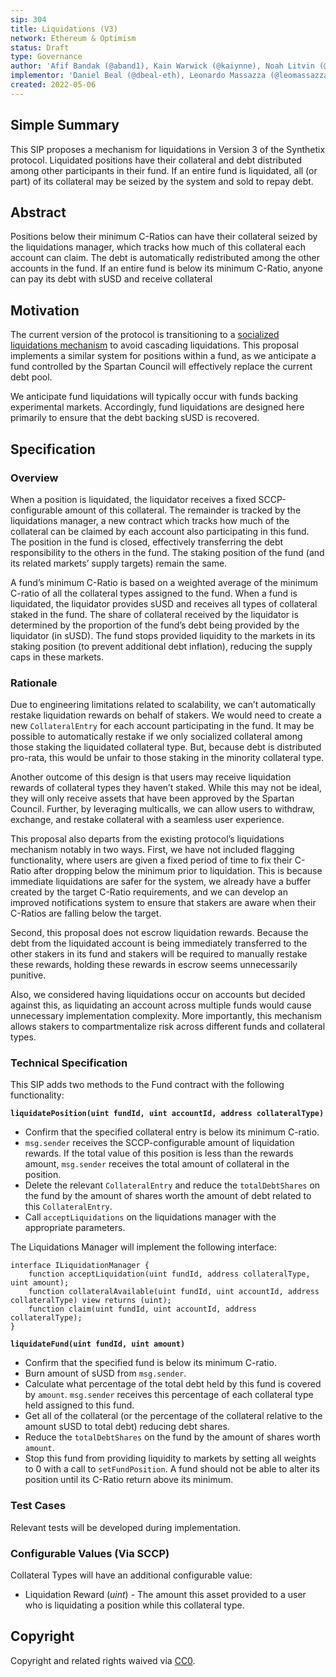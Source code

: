 ```yaml
---
sip: 304
title: Liquidations (V3)
network: Ethereum & Optimism
status: Draft
type: Governance
author: 'Afif Bandak (@aband1), Kain Warwick (@kaiynne), Noah Litvin (@noahlitvin)'
implementor: 'Daniel Beal (@dbeal-eth), Leonardo Massazza (@leomassazza), Alejandro Santander (@ajsantander)'
created: 2022-05-06
---
```


<!--You can leave these HTML comments in your merged SIP and delete the visible duplicate text guides, they will not appear and may be helpful to refer to if you edit it again. This is the suggested template for new SIPs. Note that an SIP number will be assigned by an editor. When opening a pull request to submit your SIP, please use an abbreviated title in the filename, `sip-draft_title_abbrev.md`. The title should be 44 characters or less.-->

## Simple Summary

<!--"If you can't explain it simply, you don't understand it well enough." Simply describe the outcome the proposed changes intends to achieve. This should be non-technical and accessible to a casual community member.-->

This SIP proposes a mechanism for liquidations in Version 3 of the Synthetix protocol. Liquidated positions have their collateral and debt distributed among other participants in their fund. If an entire fund is liquidated, all (or part) of its collateral may be seized by the system and sold to repay debt.

## Abstract

<!--A short (~200 word) description of the proposed change, the abstract should clearly describe the proposed change. This is what *will* be done if the SIP is implemented, not *why* it should be done or *how* it will be done. If the SIP proposes deploying a new contract, write, "we propose to deploy a new contract that will do x".-->

Positions below their minimum C-Ratios can have their collateral seized by the liquidations manager, which tracks how much of this collateral each account can claim. The debt is automatically redistributed among the other accounts in the fund. If an entire fund is below its minimum C-Ratio, anyone can pay its debt with sUSD and receive collateral

## Motivation

<!--This is the problem statement. This is the *why* of the SIP. It should clearly explain *why* the current state of the protocol is inadequate.  It is critical that you explain *why* the change is needed, if the SIP proposes changing how something is calculated, you must address *why* the current calculation is innaccurate or wrong. This is not the place to describe how the SIP will address the issue!-->

The current version of the protocol is transitioning to a [socialized liquidations mechanism](https://sips.synthetix.io/sips/sip-148/) to avoid cascading liquidations. This proposal implements a similar system for positions within a fund, as we anticipate a fund controlled by the Spartan Council will effectively replace the current debt pool.

We anticipate fund liquidations will typically occur with funds backing experimental markets. Accordingly, fund liquidations are designed here primarily to ensure that the debt backing sUSD is recovered.

## Specification

<!--The specification should describe the syntax and semantics of any new feature, there are five sections
1. Overview
2. Rationale
3. Technical Specification
4. Test Cases
5. Configurable Values
-->

### Overview

<!--This is a high level overview of *how* the SIP will solve the problem. The overview should clearly describe how the new feature will be implemented.-->

When a position is liquidated, the liquidator receives a fixed SCCP-configurable amount of this collateral. The remainder is tracked by the liquidations manager, a new contract which tracks how much of the collateral can be claimed by each account also participating in this fund. The position in the fund is closed, effectively transferring the debt responsibility to the others in the fund. The staking position of the fund (and its related markets’ supply targets) remain the same.

A fund’s minimum C-Ratio is based on a weighted average of the minimum C-ratio of all the collateral types assigned to the fund. When a fund is liquidated, the liquidator provides sUSD and receives all types of collateral staked in the fund. The share of collateral received by the liquidator is determined by the proportion of the fund’s debt being provided by the liquidator (in sUSD). The fund stops provided liquidity to the markets in its staking position (to prevent additional debt inflation), reducing the supply caps in these markets.

### Rationale

<!--This is where you explain the reasoning behind how you propose to solve the problem. Why did you propose to implement the change in this way, what were the considerations and trade-offs. The rationale fleshes out what motivated the design and why particular design decisions were made. It should describe alternate designs that were considered and related work. The rationale may also provide evidence of consensus within the community, and should discuss important objections or concerns raised during discussion.-->

Due to engineering limitations related to scalability, we can’t automatically restake liquidation rewards on behalf of stakers. We would need to create a new `CollateralEntry` for each account participating in the fund. It may be possible to automatically restake if we only socialized collateral among those staking the liquidated collateral type. But, because debt is distributed pro-rata, this would be unfair to those staking in the minority collateral type.

Another outcome of this design is that users may receive liquidation rewards of collateral types they haven’t staked. While this may not be ideal, they will only receive assets that have been approved by the Spartan Council. Further, by leveraging multicalls, we can allow users to withdraw, exchange, and restake collateral with a seamless user experience.

This proposal also departs from the existing protocol’s liquidations mechanism notably in two ways. First, we have not included flagging functionality, where users are given a fixed period of time to fix their C-Ratio after dropping below the minimum prior to liquidation. This is because immediate liquidations are safer for the system, we already have a buffer created by the target C-Ratio requirements, and we can develop an improved notifications system to ensure that stakers are aware when their C-Ratios are falling below the target.

Second, this proposal does not escrow liquidation rewards. Because the debt from the liquidated account is being immediately transferred to the other stakers in its fund and stakers will be required to manually restake these rewards, holding these rewards in escrow seems unnecessarily punitive.

Also, we considered having liquidations occur on accounts but decided against this, as liquidating an account across multiple funds would cause unnecessary implementation complexity. More importantly, this mechanism allows stakers to compartmentalize risk across different funds and collateral types.

### Technical Specification

<!--The technical specification should outline the public API of the changes proposed. That is, changes to any of the interfaces Synthetix currently exposes or the creations of new ones.-->
This SIP adds two methods to the Fund contract with the following functionality:

**`liquidatePosition(uint fundId, uint accountId, address collateralType)`**  
- Confirm that the specified collateral entry is below its minimum C-ratio.
- `msg.sender` receives the SCCP-configurable amount of liquidation rewards. If the total value of this position is less than the rewards amount, `msg.sender` receives the total amount of collateral in the position.
- Delete the relevant `CollateralEntry` and reduce the `totalDebtShares` on the fund by the amount of shares worth the amount of debt related to this `CollateralEntry`.
- Call `acceptLiquidations` on the liquidations manager with the appropriate parameters.

The Liquidations Manager will implement the following interface:

```solidity
interface ILiquidationManager {
	function acceptLiquidation(uint fundId, address collateralType, uint amount);
	function collateralAvailable(uint fundId, uint accountId, address collateralType) view returns (uint);
	function claim(uint fundId, uint accountId, address collateralType);
}
```

**`liquidateFund(uint fundId, uint amount)`**  
- Confirm that the specified fund is below its minimum C-ratio.
- Burn amount of sUSD from `msg.sender`.
- Calculate what percentage of the total debt held by this fund is covered by `amount`. `msg.sender` receives this percentage of each collateral type held assigned to this fund.
- Get all of the collateral (or the percentage of the collateral relative to the amount sUSD to total debt) reducing debt shares.
- Reduce the `totalDebtShares` on the fund by the amount of shares worth `amount`.
- Stop this fund from providing liquidity to markets by setting all weights to 0 with a call to `setFundPosition`. A fund should not be able to alter its position until its C-Ratio return above its minimum.

### Test Cases

<!--Test cases for an implementation are mandatory for SIPs but can be included with the implementation..-->

Relevant tests will be developed during implementation.

### Configurable Values (Via SCCP)

<!--Please list all values configurable via SCCP under this implementation.-->

Collateral Types will have an additional configurable value:  
- Liquidation Reward (*uint*) - The amount this asset provided to a user who is liquidating a position while this collateral type.

## Copyright

Copyright and related rights waived via [CC0](https://creativecommons.org/publicdomain/zero/1.0/).
